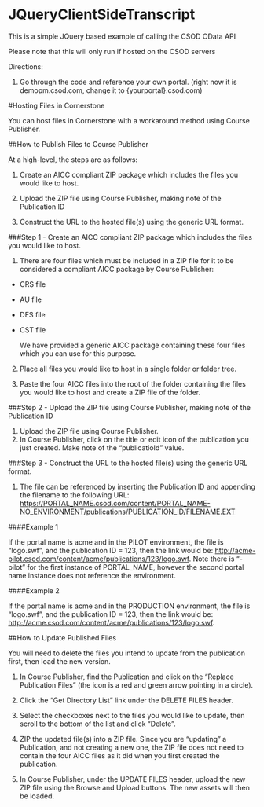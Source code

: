 # JQueryClientSideTranscript
This is a simple JQuery based example of calling the CSOD OData API

Please note that this will only run if hosted on the CSOD servers

Directions: 
  1. Go through the code and reference your own portal. (right now it is demopm.csod.com, change it to {yourportal}.csod.com)

#Hosting Files in Cornerstone

You can host files in Cornerstone with a workaround method using Course Publisher.

##How to Publish Files to Course Publisher

At a high-level, the steps are as follows:

1. Create an AICC compliant ZIP package which includes the files you would like to host.

2. Upload the ZIP file using Course Publisher, making note of the Publication ID

3. Construct the URL to the hosted file(s) using the generic URL format.

###Step 1 - Create an AICC compliant ZIP package which includes the files you would like to host.

1. There are four files which must be included in a ZIP file for it to be considered a compliant AICC package by Course Publisher:
  * CRS file
  * AU file
  * DES file
  * CST file

	We have provided a generic AICC package containing these four files which you can use for this purpose.

2. Place all files you would like to host in a single folder or folder tree.

3. Paste the four AICC files into the root of the folder containing the files you would like to host and create a ZIP file of the folder.

###Step 2 - Upload the ZIP file using Course Publisher, making note of the Publication ID

1. Upload the ZIP file using Course Publisher.
2. In Course Publisher, click on the title or edit icon of the publication you just created. Make note of the “publicatioId” value.

###Step 3 - Construct the URL to the hosted file(s) using the generic URL format.

1. The file can be referenced by inserting the Publication ID and appending the filename to the following URL: https://PORTAL_NAME.csod.com/content/PORTAL_NAME-NO_ENVIRONMENT/publications/PUBLICATION_ID/FILENAME.EXT

####Example 1

If the portal name is acme and in the PILOT environment, the file is “logo.swf”, and the publication ID = 123, then the link would be: http://acme-pilot.csod.com/content/acme/publications/123/logo.swf. Note there is “-pilot” for the first instance of PORTAL_NAME, however the second portal name instance does not reference the environment.

####Example 2

If the portal name is acme and in the PRODUCTION environment, the file is “logo.swf”, and the publication ID = 123, then the link would be: http://acme.csod.com/content/acme/publications/123/logo.swf.

##How to Update Published Files

You will need to delete the files you intend to update from the publication first, then load the new version.

1. In Course Publisher, find the Publication and click on the “Replace Publication Files” (the icon is a red and green arrow pointing in a circle).

2. Click the “Get Directory List” link under the DELETE FILES header.

3. Select the checkboxes next to the files you would like to update, then scroll to the bottom of the list and click “Delete”.

4. ZIP the updated file(s) into a ZIP file. Since you are “updating” a Publication, and not creating a new one, the ZIP file does not need to contain the four AICC files as it did when you first created the publication.

5. In Course Publisher, under the UPDATE FILES header, upload the new ZIP file using the Browse and Upload buttons. The new assets will then be loaded.
